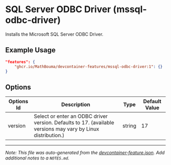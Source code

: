 
# SQL Server ODBC Driver (mssql-odbc-driver)

Installs the Microsoft SQL Server ODBC Driver.

## Example Usage

```json
"features": {
    "ghcr.io/MathBouma/devcontainer-features/mssql-odbc-driver:1": {}
}
```

## Options

| Options Id | Description | Type | Default Value |
|-----|-----|-----|-----|
| version | Select or enter an ODBC driver version. Defaults to 17. (available versions may vary by Linux distribution.) | string | 17 |



---

_Note: This file was auto-generated from the [devcontainer-feature.json](https://github.com/MathBouma/devcontainer-features/blob/main/src/mssql-odbc-driver/devcontainer-feature.json).  Add additional notes to a `NOTES.md`._
